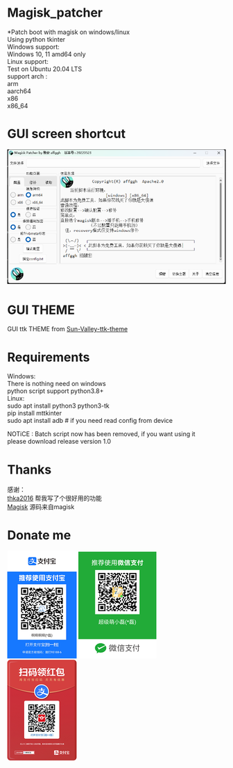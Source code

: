 # Magisk_patcher
*Patch boot with magisk on windows/linux    
Using python tkinter    
Windows support:    
    Windows 10, 11 amd64 only    
Linux support:    
    Test on Ubuntu 20.04 LTS    
    support arch :    
        arm    
        aarch64    
        x86    
        x86_64    
# GUI screen shortcut
![](bin/gui.png)
# GUI THEME
GUI ttk THEME from [Sun-Valley-ttk-theme](https://github.com/rdbende/Sun-Valley-ttk-theme)
# Requirements
Windows:    
    There is nothing need on windows    
    python script support python3.8+    
Linux:    
    sudo apt install python3 python3-tk    
    pip install mttkinter    
    sudo apt install adb # if you need read config from device       
     
NOTiCE : Batch script now has been removed, if you want using it     
         please download release version 1.0    

# Thanks
感谢：    
    [thka2016](https://github.com/thka2016) 帮我写了个很好用的功能    
	[Magisk](https://github.com/topjohnwu/Magisk) 源码来自magisk    

# Donate me
![](bin/alipay.png)
![](bin/wechat.png)
![](bin/zfbhb.png)

